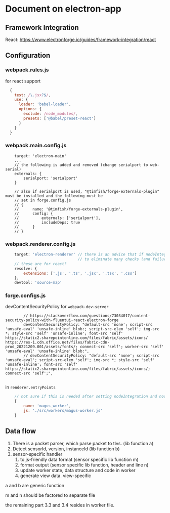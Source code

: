 # Document on electron-app

## Framework Integration

React: https://www.electronforge.io/guides/framework-integration/react



## Configuration
### webpack.rules.js

for react support

```javascript
  {
    test: /\.jsx?$/,
    use: {
      loader: 'babel-loader',
      options: {
        exclude: /node_modules/,
        presets: ['@babel/preset-react']
      }
    }
  }
```



### webpack.main.config.js

```
	target: 'electron-main'
	...
	// the following is added and removed (change serialport to web-serial)
	externals: {
    	serialport: 'serialport'
  	}
  	
  	// also if serialport is used, "@timfish/forge-externals-plugin" must be installed and the following must be
  	// set in forge.config.js
  	// {
	//      name: '@timfish/forge-externals-plugin',
	//      config: {
	//      	externals: ['serialport'],
	//        	includeDeps: true
	//      }
	// }
```



### webpack.renderer.config.js

```js
	target: 'electron-renderer' // there is an advice that if nodeIntegration is false, this can be set to 'electron-web'
								// to eliminate many checks (and failure)
	// these are for react?
	resolve: {
    	extensions: ['.js', '.ts', '.jsx', '.tsx', '.css']
  	},
  	devtool: 'source-map'	
```



### forge.configs.js

devContentSecurityPolicy for `webpack-dev-server`

```
        // https://stackoverflow.com/questions/73034017/content-security-policy-with-fluentui-react-electron-forge
        devContentSecurityPolicy: "default-src 'none'; script-src 'unsafe-eval' 'unsafe-inline' blob:; script-src-elem 'self'; img-src *; style-src 'self' 'unsafe-inline'; font-src 'self' https://static2.sharepointonline.com/files/fabric/assets/icons/ https://res-1.cdn.office.net/files/fabric-cdn-prod_20221209.001/assets/fonts/; connect-src 'self'; worker-src 'self' 'unsafe-eval' 'unsafe-inline' blob:",
        // devContentSecurityPolicy: "default-src 'none'; script-src 'unsafe-eval'; script-src-elem 'self'; img-src *; style-src 'self' 'unsafe-inline'; font-src 'self' https://static2.sharepointonline.com/files/fabric/assets/icons/; connect-src 'self';",
  
```

in `renderer.entryPoints`

```js
	// not sure if this is needed after setting nodeIntegration and nodeIntegrationInWorker on, switch off contextIsolation.
	{
    	name: 'magus_worker',
      	js: './src/workers/magus-worker.js'
    }
```



## Data flow

1. There is a packet parser, which parse packet to tlvs. (lib function a)
2. Detect sensorId, version, instanceId (lib function b)
3. sensor-specific handler 
   1. to js-friendly data format (sensor specific lib function m)
   2. format output (sensor specific lib function, header and line n)
   3. update worker state, data structure and code in worker
   4. generate view data. view-specific

a and b are generic function

m and n should be factored to separate file

the remaining part 3.3 and 3.4 resides in worker file.










